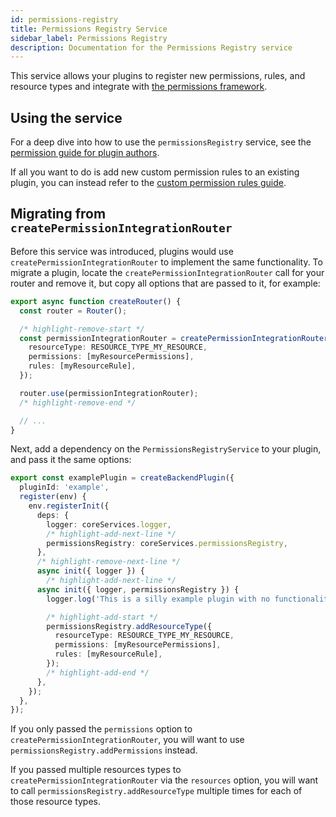 ```yaml
---
id: permissions-registry
title: Permissions Registry Service
sidebar_label: Permissions Registry
description: Documentation for the Permissions Registry service
---
```


This service allows your plugins to register new permissions, rules, and resource types and integrate with [the permissions framework](../../permissions/overview.md).

## Using the service

For a deep dive into how to use the `permissionsRegistry` service, see the [permission guide for plugin authors](../../permissions/plugin-authors/01-setup.md).

If all you want to do is add new custom permission rules to an existing plugin, you can instead refer to the [custom permission rules guide](../../permissions/custom-rules.md).

## Migrating from `createPermissionIntegrationRouter`

Before this service was introduced, plugins would use
`createPermissionIntegrationRouter` to implement the same functionality. To
migrate a plugin, locate the `createPermissionIntegrationRouter` call for your
router and remove it, but copy all options that are passed to it, for example:

```ts
export async function createRouter() {
  const router = Router();

  /* highlight-remove-start */
  const permissionIntegrationRouter = createPermissionIntegrationRouter({
    resourceType: RESOURCE_TYPE_MY_RESOURCE,
    permissions: [myResourcePermissions],
    rules: [myResourceRule],
  });

  router.use(permissionIntegrationRouter);
  /* highlight-remove-end */

  // ...
}
```

Next, add a dependency on the `PermissionsRegistryService` to your plugin,
and pass it the same options:

```ts
export const examplePlugin = createBackendPlugin({
  pluginId: 'example',
  register(env) {
    env.registerInit({
      deps: {
        logger: coreServices.logger,
        /* highlight-add-next-line */
        permissionsRegistry: coreServices.permissionsRegistry,
      },
      /* highlight-remove-next-line */
      async init({ logger }) {
        /* highlight-add-next-line */
      async init({ logger, permissionsRegistry }) {
        logger.log('This is a silly example plugin with no functionality');

        /* highlight-add-start */
        permissionsRegistry.addResourceType({
          resourceType: RESOURCE_TYPE_MY_RESOURCE,
          permissions: [myResourcePermissions],
          rules: [myResourceRule],
        });
        /* highlight-add-end */
      },
    });
  },
});
```

If you only passed the `permissions` option to
`createPermissionIntegrationRouter`, you will want to use
`permissionsRegistry.addPermissions` instead.

If you passed multiple resources types to `createPermissionIntegrationRouter`
via the `resources` option, you will want to call
`permissionsRegistry.addResourceType` multiple times for each of those
resource types.
